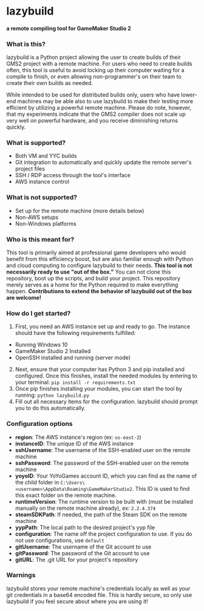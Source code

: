 # lazybuild
#### a remote compiling tool for GameMaker Studio 2


### What is this?
lazybuild is a Python project allowing the user to create builds of their GMS2 project with a remote machine. For users who need to create builds often, this tool is useful to avoid locking up their computer waiting for a compile to finish, or even allowing non-programmer's on their team to create their own builds as needed.

While intended to be used for distributed builds only, users who have lower-end machines may be able also to use lazybuild to make their testing more efficient by utilizing a powerful remote machine. Please do note, however, that my experiments indicate that the GMS2 compiler does not scale up very well on powerful hardware, and you receive diminishing returns quickly.

### What is supported?
* Both VM and YYC builds
* Git integration to automatically and quickly update the remote server's project files
* SSH / RDP access through the tool's interface
* AWS instance control

### What is not supported?
* Set up for the remote machine (more details below)
* Non-AWS setups
* Non-Windows platforms

### Who is this meant for?
This tool is primarily aimed at professional game developers who would benefit from this efficiency boost, but are also familiar enough with Python and cloud computing to configure lazybuild to their needs. **This tool is not necessarily ready to use "out of the box."** You can not clone this repository, boot up the scripts, and build your project. This repository merely serves as a home for the Python required to make everything happen. **Contributions to extend the behavior of lazybuild out of the box are welcome!**

### How do I get started?
1. First, you need an AWS instance set up and ready to go. The instance should have the following requirements fulfilled:
  * Running Windows 10
  * GameMaker Studio 2 Installed
  * OpenSSH installed and running (server mode) 
2. Next, ensure that your computer has Python 3 and pip installed and configured. Once this finishes, install the needed modules by entering to your terminal:
`pip install -r requirements.txt`
3. Once pip finishes installing your modules, you can start the tool by running:
`python lazybuild.py`
4. Fill out all necessary items for the configuration. lazybuild should prompt you to do this automatically.

### Configuration options

* **region**: The AWS instance's region (ex: `us-east-2`)
* **instanceID**: The unique ID of the AWS instance
* **sshUsername**: The username of the SSH-enabled user on the remote machine
* **sshPassword**: The password of the SSH-enabled user on the remote machine
* **yoyoID**: Your YoYoGames account ID, which you can find as the name of the child folder in `C:\Users\<username>\AppData\Roaming\GameMakerStudio2`. This ID is used to find this exact folder on the remote machine.
* **runtimeVersion**: The runtime version to be built with (must be installed manually on the remote machine already), ex: `2.2.4.374`
* **steamSDKPath**: If needed, the path of the Steam SDK on the remote machine
* **yypPath**: The local path to the desired project's yyp file
* **configuration**: The name off the project configuration to use. If you do not use configurations, use `default`
* **gitUsername**: The username of the Git account to use
* **gitPassword**: The password of the Git account to use
* **gitURL**: The .git URL for your project's repository


### Warnings
lazybuild stores your remote machine's credentials locally as well as your git credentials in a base64 encoded file. This is hardly secure, so only use lazybuild if you feel secure about where you are using it!